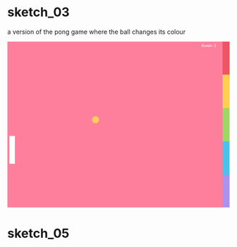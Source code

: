 # sketch_03
a version of the pong game where the ball changes its colour

![Sketch_03](https://github.com/oie-ee/processing-fhp/blob/master/images/sketch03.png)

# sketch_05

